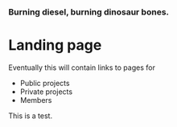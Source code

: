 ### Burning diesel, burning dinosaur bones.

# Landing page

Eventually this will contain links to pages for

- Public projects
- Private projects
- Members

This is a test.
